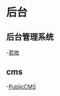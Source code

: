 # 后台
## 后台管理系统
-[若依](https://gitee.com/y_project/RuoYi)

## cms
-[PublicCMS](https://gitee.com/sanluan/PublicCMS)
